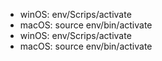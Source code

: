 - winOS: env/Scrips/activate
- macOS: source env/bin/activate
- winOS: env/Scrips/activate
- macOS: source env/bin/activate
